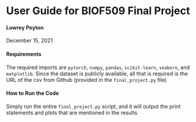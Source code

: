 # User Guide for BIOF509 Final Project
#### Lowrey Peyton
December 15, 2021    

#### Requirements
The required imports are `pytorch`, `numpy`, `pandas`, `scikit-learn`, `seaborn`, and `matplotlib`.
Since the dataset is publicly available, all that is required is the URL of the csv from Github (provided in the `final_project.py` file)
#### How to Run the Code
Simply run the entire `final_project.py` script, and it will output the print statements and plots that are mentioned in the results.

